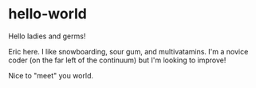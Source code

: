 # hello-world

Hello ladies and germs! 

Eric here. I like snowboarding, sour gum, and multivatamins. I'm a novice coder (on the far left of the continuum) but I'm looking to improve!

Nice to "meet" you world. 

